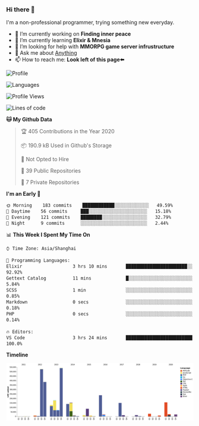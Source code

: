 ### Hi there 👋

I'm a non-professional programmer, trying something new everyday.

<!--
**dyzdyz010/dyzdyz010** is a ✨ _special_ ✨ repository because its `README.md` (this file) appears on your GitHub profile.
-->

- 🔭 I’m currently working on **Finding inner peace**
- 🌱 I’m currently learning **Elixir & Mnesia**
- 🤔 I’m looking for help with **MMORPG game server infrustructure**
- 💬 Ask me about [Anything](https://github.com/dyzdyz010/dyzdyz010/issues)
- 📫 How to reach me: **Look left of this page⬅️**

<!-- - 👯 I’m looking to collaborate on
- 😄 Pronouns: ...
- ⚡ Fun fact: ...
 -->
 
![Profile](https://github-readme-stats.vercel.app/api?username=dyzdyz010&count_private=true&show_icons=true&theme=dracula&include_all_commits=true)

![Languages](https://github-readme-stats.vercel.app/api/top-langs/?username=dyzdyz010&theme=dracula&hide=html,jupyter+notebook&count_private=true&show_icons=true)

<!--START_SECTION:waka-->
![Profile Views](http://img.shields.io/badge/Profile%20Views-1-blue)

![Lines of code](https://img.shields.io/badge/From%20Hello%20World%20I%27ve%20Written-319676%20lines%20of%20code-blue)

**🐱 My Github Data** 

> 🏆 405 Contributions in the Year 2020
 > 
> 📦 190.9 kB Used in Github's Storage 
 > 
> 🚫 Not Opted to Hire
 > 
> 📜 39 Public Repositories
 > 
> 🔑 7 Private Repositories 

**I'm an Early 🐤** 

```text
🌞 Morning    183 commits    ████████████░░░░░░░░░░░░░   49.59% 
🌆 Daytime    56 commits     ███░░░░░░░░░░░░░░░░░░░░░░   15.18% 
🌃 Evening    121 commits    ████████░░░░░░░░░░░░░░░░░   32.79% 
🌙 Night      9 commits      ░░░░░░░░░░░░░░░░░░░░░░░░░   2.44%

```


📊 **This Week I Spent My Time On** 

```text
⌚︎ Time Zone: Asia/Shanghai

💬 Programming Languages: 
Elixir                   3 hrs 10 mins       ███████████████████████░░   92.92% 
Gettext Catalog          11 mins             █░░░░░░░░░░░░░░░░░░░░░░░░   5.84% 
SCSS                     1 min               ░░░░░░░░░░░░░░░░░░░░░░░░░   0.85% 
Markdown                 0 secs              ░░░░░░░░░░░░░░░░░░░░░░░░░   0.18% 
PHP                      0 secs              ░░░░░░░░░░░░░░░░░░░░░░░░░   0.14%

🔥 Editors: 
VS Code                  3 hrs 24 mins       █████████████████████████   100.0%

```

**Timeline**

![Chart not found](https://raw.githubusercontent.com/dyzdyz010/dyzdyz010/master/charts/bar_graph.png) 


<!--END_SECTION:waka-->
